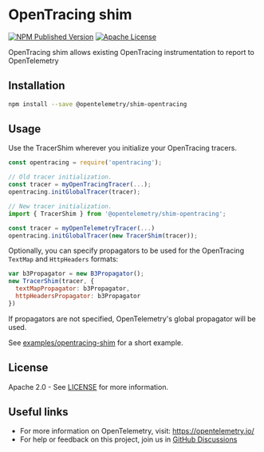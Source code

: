 # OpenTracing shim

[![NPM Published Version][npm-img]][npm-url]
[![Apache License][license-image]][license-image]

OpenTracing shim allows existing OpenTracing instrumentation to report to OpenTelemetry

## Installation

```bash
npm install --save @opentelemetry/shim-opentracing
```

## Usage

Use the TracerShim wherever you initialize your OpenTracing tracers.

```javascript
const opentracing = require('opentracing');

// Old tracer initialization.
const tracer = myOpenTracingTracer(...);
opentracing.initGlobalTracer(tracer);

// New tracer initialization.
import { TracerShim } from '@opentelemetry/shim-opentracing';

const tracer = myOpenTelemetryTracer(...)
opentracing.initGlobalTracer(new TracerShim(tracer));

```

Optionally, you can specify propagators to be used for the OpenTracing `TextMap` and `HttpHeaders` formats:

```javascript
var b3Propagator = new B3Propagator();
new TracerShim(tracer, {
  textMapPropagator: b3Propagator,
  httpHeadersPropagator: b3Propagator
})
```

If propagators are not specified, OpenTelemetry's global propagator will be used.

See [examples/opentracing-shim](https://github.com/open-telemetry/opentelemetry-js/tree/main/examples/opentracing-shim) for a short example.

## License

Apache 2.0 - See [LICENSE][license-url] for more information.

## Useful links

- For more information on OpenTelemetry, visit: <https://opentelemetry.io/>
- For help or feedback on this project, join us in [GitHub Discussions][discussions-url]

[discussions-url]: https://github.com/open-telemetry/opentelemetry-js/discussions
[license-url]: https://github.com/open-telemetry/opentelemetry-js/blob/main/LICENSE
[license-image]: https://img.shields.io/badge/license-Apache_2.0-green.svg?style=flat
[npm-url]: https://www.npmjs.com/package/@opentelemetry/shim-opentracing
[npm-img]: https://badge.fury.io/js/%40opentelemetry%2Fshim-opentracing.svg
